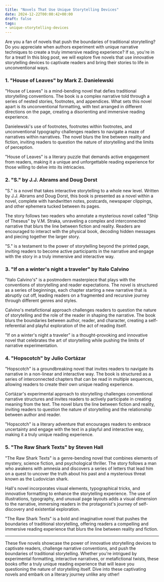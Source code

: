 ```yaml
---
title: "Novels That Use Unique Storytelling Devices"
date: 2024-12-22T00:00:42+00:00
draft: false
tags: 
- unique-storytelling-devices
---
```


Are you a fan of novels that push the boundaries of traditional storytelling? Do you appreciate when authors experiment with unique narrative techniques to create a truly immersive reading experience? If so, you're in for a treat! In this blog post, we will explore five novels that use innovative storytelling devices to captivate readers and bring their stories to life in unconventional ways.

### 1. "House of Leaves" by Mark Z. Danielewski

"House of Leaves" is a mind-bending novel that defies traditional storytelling conventions. The book is a complex narrative told through a series of nested stories, footnotes, and appendices. What sets this novel apart is its unconventional formatting, with text arranged in different directions on the page, creating a disorienting and immersive reading experience.

Danielewski's use of footnotes, footnotes within footnotes, and unconventional typography challenges readers to navigate a maze of narratives within narratives. The novel blurs the line between reality and fiction, inviting readers to question the nature of storytelling and the limits of perception.

"House of Leaves" is a literary puzzle that demands active engagement from readers, making it a unique and unforgettable reading experience for those willing to delve into its intricacies.

### 2. "S." by J.J. Abrams and Doug Dorst

"S." is a novel that takes interactive storytelling to a whole new level. Written by J.J. Abrams and Doug Dorst, this book is presented as a novel within a novel, complete with handwritten notes, postcards, newspaper clippings, and other ephemera tucked between its pages.

The story follows two readers who annotate a mysterious novel called "Ship of Theseus" by V.M. Straka, unraveling a complex and interconnected narrative that blurs the line between fiction and reality. Readers are encouraged to interact with the physical book, decoding hidden messages and piecing together the larger story.

"S." is a testament to the power of storytelling beyond the printed page, inviting readers to become active participants in the narrative and engage with the story in a truly immersive and interactive way.

### 3. "If on a winter's night a traveler" by Italo Calvino

"Italo Calvino's" is a postmodern masterpiece that plays with the conventions of storytelling and reader expectations. The novel is structured as a series of beginnings, each chapter starting a new narrative that is abruptly cut off, leading readers on a fragmented and recursive journey through different genres and styles.

Calvino's metafictional approach challenges readers to question the nature of storytelling and the role of the reader in shaping the narrative. The book blurs the boundaries between author, reader, and character, creating a self-referential and playful exploration of the act of reading itself.

"If on a winter's night a traveler" is a thought-provoking and innovative novel that celebrates the art of storytelling while pushing the limits of narrative experimentation.

### 4. "Hopscotch" by Julio Cortázar

"Hopscotch" is a groundbreaking novel that invites readers to navigate its narrative in a non-linear and interactive way. The book is structured as a series of interconnected chapters that can be read in multiple sequences, allowing readers to create their own unique reading experience.

Cortázar's experimental approach to storytelling challenges conventional narrative structures and invites readers to actively participate in creating meaning from the text. The novel blurs the line between fiction and reality, inviting readers to question the nature of storytelling and the relationship between author and reader.

"Hopscotch" is a literary adventure that encourages readers to embrace uncertainty and engage with the text in a playful and interactive way, making it a truly unique reading experience.

### 5. "The Raw Shark Texts" by Steven Hall

"The Raw Shark Texts" is a genre-bending novel that combines elements of mystery, science fiction, and psychological thriller. The story follows a man who awakens with amnesia and discovers a series of letters that lead him on a quest to uncover the truth about his past and a mysterious threat known as the Ludovician shark.

Hall's novel incorporates visual elements, typographical tricks, and innovative formatting to enhance the storytelling experience. The use of illustrations, typography, and unusual page layouts adds a visual dimension to the narrative, immersing readers in the protagonist's journey of self-discovery and existential exploration.

"The Raw Shark Texts" is a bold and imaginative novel that pushes the boundaries of traditional storytelling, offering readers a compelling and immersive reading experience that blurs the line between reality and fiction.

---

These five novels showcase the power of innovative storytelling devices to captivate readers, challenge narrative conventions, and push the boundaries of traditional storytelling. Whether you're intrigued by experimental formatting, interactive narratives, or metafictional twists, these books offer a truly unique reading experience that will leave you questioning the nature of storytelling itself. Dive into these captivating novels and embark on a literary journey unlike any other!
